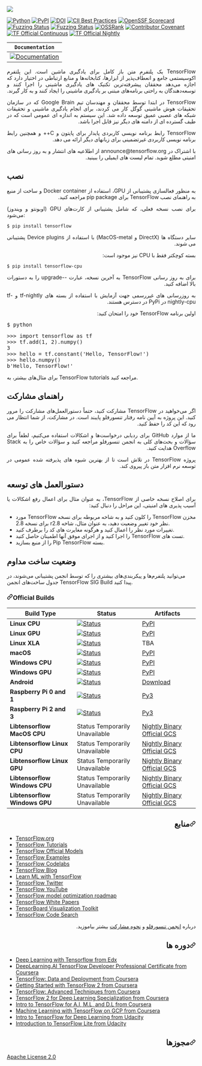 
  <a target="_blank" rel="noopener noreferrer nofollow" href="https://camo.githubusercontent.com/aeb4f612bd9b40d81c62fcbebd6db44a5d4344b8b962be0138817e18c9c06963/68747470733a2f2f7777772e74656e736f72666c6f772e6f72672f696d616765732f74665f6c6f676f5f686f72697a6f6e74616c2e706e67"><img src="https://camo.githubusercontent.com/aeb4f612bd9b40d81c62fcbebd6db44a5d4344b8b962be0138817e18c9c06963/68747470733a2f2f7777772e74656e736f72666c6f772e6f72672f696d616765732f74665f6c6f676f5f686f72697a6f6e74616c2e706e67" data-canonical-src="https://www.tensorflow.org/images/tf_logo_horizontal.png" style="max-width: 100%;"></a>
</div>
<p dir="auto"><a href="https://badge.fury.io/py/tensorflow" rel="nofollow"><img src="https://camo.githubusercontent.com/ad1579da504a8101da1c0918cf9c060e29165baa9f982c58ac4255dee505f01b/68747470733a2f2f696d672e736869656c64732e696f2f707970692f707976657273696f6e732f74656e736f72666c6f772e737667" alt="Python" data-canonical-src="https://img.shields.io/pypi/pyversions/tensorflow.svg" style="max-width: 100%;"></a>
<a href="https://badge.fury.io/py/tensorflow" rel="nofollow"><img src="https://camo.githubusercontent.com/52c9f14cae5a90816da6b63cc5c6b57c20fbe2788e643cf0ab8160d3cd9a9ecf/68747470733a2f2f62616467652e667572792e696f2f70792f74656e736f72666c6f772e737667" alt="PyPI" data-canonical-src="https://badge.fury.io/py/tensorflow.svg" style="max-width: 100%;"></a>
<a href="https://doi.org/10.5281/zenodo.4724125" rel="nofollow"><img src="https://camo.githubusercontent.com/cbb1b583e9445f1dc96b629d833b9f51c1b32971f0def04f0bf4be181d08bff1/68747470733a2f2f7a656e6f646f2e6f72672f62616467652f444f492f31302e353238312f7a656e6f646f2e343732343132352e737667" alt="DOI" data-canonical-src="https://zenodo.org/badge/DOI/10.5281/zenodo.4724125.svg" style="max-width: 100%;"></a>
<a href="https://bestpractices.coreinfrastructure.org/projects/1486" rel="nofollow"><img src="https://camo.githubusercontent.com/43f5eeef33e143d0ad8e7e836c5bac233be219acf1693404431354e12c9a3618/68747470733a2f2f626573747072616374696365732e636f7265696e6672617374727563747572652e6f72672f70726f6a656374732f313438362f6261646765" alt="CII Best Practices" data-canonical-src="https://bestpractices.coreinfrastructure.org/projects/1486/badge" style="max-width: 100%;"></a>
<a href="https://api.securityscorecards.dev/projects/github.com/tensorflow/tensorflow" rel="nofollow"><img src="https://camo.githubusercontent.com/be0957e38eb16ed29413b4d40570987e9133ccbabc6a2be809c647467b27340a/68747470733a2f2f6170692e736563757269747973636f726563617264732e6465762f70726f6a656374732f6769746875622e636f6d2f74656e736f72666c6f772f74656e736f72666c6f772f6261646765" alt="OpenSSF Scorecard" data-canonical-src="https://api.securityscorecards.dev/projects/github.com/tensorflow/tensorflow/badge" style="max-width: 100%;"></a>
<a href="https://bugs.chromium.org/p/oss-fuzz/issues/list?sort=-opened&amp;can=1&amp;q=proj:tensorflow" rel="nofollow"><img src="https://camo.githubusercontent.com/87d23d7502de97601233a1e2017d39587ffc81b808f8614340274c04d16f107d/68747470733a2f2f6f73732d66757a7a2d6275696c642d6c6f67732e73746f726167652e676f6f676c65617069732e636f6d2f6261646765732f74656e736f72666c6f772e737667" alt="Fuzzing Status" data-canonical-src="https://oss-fuzz-build-logs.storage.googleapis.com/badges/tensorflow.svg" style="max-width: 100%;"></a>
<a href="https://bugs.chromium.org/p/oss-fuzz/issues/list?sort=-opened&amp;can=1&amp;q=proj:tensorflow-py" rel="nofollow"><img src="https://camo.githubusercontent.com/ab252aebb858c0965759c5758e6af089206d4a041755b9d250caf84a00f62441/68747470733a2f2f6f73732d66757a7a2d6275696c642d6c6f67732e73746f726167652e676f6f676c65617069732e636f6d2f6261646765732f74656e736f72666c6f772d70792e737667" alt="Fuzzing Status" data-canonical-src="https://oss-fuzz-build-logs.storage.googleapis.com/badges/tensorflow-py.svg" style="max-width: 100%;"></a>
<a href="https://ossrank.com/p/44" rel="nofollow"><img src="https://camo.githubusercontent.com/37ca905bd91ac0028aaa91f7f1a7d45d3e2b414ba1fed2bd6f667735b351c846/68747470733a2f2f736869656c64732e696f2f656e64706f696e743f75726c3d68747470733a2f2f6f737372616e6b2e636f6d2f736869656c642f3434" alt="OSSRank" data-canonical-src="https://shields.io/endpoint?url=https://ossrank.com/shield/44" style="max-width: 100%;"></a>
<a href="/tensorflow/tensorflow/blob/master/CODE_OF_CONDUCT.md"><img src="https://camo.githubusercontent.com/667129112c77850dbddb0056d583058f4d1e2856592b1bb3c2639d7f7ff60fa1/68747470733a2f2f696d672e736869656c64732e696f2f62616467652f436f6e7472696275746f72253230436f76656e616e742d76312e3425323061646f707465642d6666363962342e737667" alt="Contributor Covenant" data-canonical-src="https://img.shields.io/badge/Contributor%20Covenant-v1.4%20adopted-ff69b4.svg" style="max-width: 100%;"></a>
<a href="https://tensorflow.github.io/build#TF%20Official%20Continuous" rel="nofollow"><img src="https://camo.githubusercontent.com/d8321430c7da4dd7ba6aa9dba4b574b5586b6fd6e24beade0eccf56f84aca8ae/68747470733a2f2f74656e736f72666c6f772e6769746875622e696f2f6275696c642f54462532304f6666696369616c253230436f6e74696e756f75732e737667" alt="TF Official Continuous" data-canonical-src="https://tensorflow.github.io/build/TF%20Official%20Continuous.svg" style="max-width: 100%;"></a>
<a href="https://tensorflow.github.io/build#TF%20Official%20Nightly" rel="nofollow"><img src="https://camo.githubusercontent.com/e16d6df49b4bae8228e8855bf26b4e1d5d21ffd008d8c025e0c0a14e9ba7163e/68747470733a2f2f74656e736f72666c6f772e6769746875622e696f2f6275696c642f54462532304f6666696369616c2532304e696768746c792e737667" alt="TF Official Nightly" data-canonical-src="https://tensorflow.github.io/build/TF%20Official%20Nightly.svg" style="max-width: 100%;"></a></p>
<table>
<thead>
<tr>
<th><strong><code>Documentation</code></strong></th>
</tr>
</thead>
<tbody>
<tr>
<td><a href="https://www.tensorflow.org/api_docs/" rel="nofollow"><img src="https://camo.githubusercontent.com/5fee71a94d467d0fa33c4469ad6e6ef356042a8ca784a0c0eae6a04796b77d38/68747470733a2f2f696d672e736869656c64732e696f2f62616467652f6170692d7265666572656e63652d626c75652e737667" alt="Documentation" data-canonical-src="https://img.shields.io/badge/api-reference-blue.svg" style="max-width: 100%;"></a></td>
</tr>
</tbody>
</table>

<p dir="RTL" style="text-align: justify;"><span dir="LTR">TensorFlow</span> یک پلتفرم متن باز کامل برای یادگیری ماشین است. این پلتفرم اکوسیستمی جامع و انعطاف&zwnj;پذیر از ابزارها، کتابخانه&zwnj;ها و منابع ارتباطی در اختیار دارد که اجازه می&zwnj;دهد محققان پیشرفته&zwnj;ترین تکنیک های یادگیری ماشینی را اجرا کنند و توسعه&zwnj;دهندگان به راحتی برنامه&zwnj;های مبتنی بر یادگیری ماشینی را ایجاد کنند و به کار گیرند.</p>
<p dir="RTL" style="text-align: justify;"><span dir="LTR">TensorFlow</span> در ابتدا توسط محققان و مهندسان تیم&nbsp;<span dir="LTR">Google Brain</span> که در سازمان تحقیقات هوش ماشینی گوگل کار می کردند، برای انجام یادگیری ماشینی و تحقیقات شبکه های عصبی عمیق توسعه داده شد. این سیستم به اندازه ای عمومی است که در طیف گسترده ای از دامنه های دیگر نیز قابل اجرا باشد.</p>
<p dir="RTL" style="text-align: justify;"><span dir="LTR">TensorFlow</span> رابط برنامه نویسی کاربردی پایدار برای پایتون و&nbsp;<span dir="LTR">C</span>++  و همچنین رابط برنامه نویسی کاربردی غیرتضمینی برای زبانهای دیگر ارائه می دهد.</p>
<p dir="RTL" style="text-align: justify;">با اشتراک در&nbsp;<span dir="LTR">announce@tensorflow.org</span> از اطلاعیه های انتشار و به روز رسانی های امنیتی مطلع شوید. تمام لیست های ایمیلی را ببینید.</p>

## نصب
<p dir="RTL" style="text-align: justify;">به منظور فعالسازی پشتیبانی از <span dir="LTR">GPU</span>، استفاده از&nbsp;<span dir="LTR">Docker container</span> و ساخت از منبع به راهنمای نصب&nbsp;<span dir="LTR">TensorFlow</span> برای&nbsp;<span dir="LTR">pip package</span> مراجعه کنید.</p>
<p style="text-align: justify;">برای نصب نسخه فعلی، که شامل پشتیبانی از کارت&zwnj;های&nbsp;<span dir="LTR">GPU</span> (اوبونتو و ویندوز) می&zwnj;شود:</p>
<div class="snippet-clipboard-content notranslate position-relative overflow-auto" data-snippet-clipboard-copy-content="$ pip install tensorflow"><pre class="notranslate"><code>$ pip install tensorflow
</code></pre></div>
<p dir="RTL" style="text-align: justify;">سایر دستگاه ها (<span dir="LTR">DirectX</span> و&nbsp;<span dir="LTR">MacOS-metal</span>) با استفاده از&nbsp;<span dir="LTR">Device plugins</span> پشتیبانی می شوند.</p>
<p dir="RTL" style="text-align: justify;">بسته کوچکتر فقط با&nbsp;<span dir="LTR">CPU</span> نیز موجود است:</p>

<div class="snippet-clipboard-content notranslate position-relative overflow-auto" data-snippet-clipboard-copy-content="$ pip install tensorflow-cpu"><pre class="notranslate"><code>$ pip install tensorflow-cpu
</code></pre></div>
<p dir="RTL" style="text-align: justify;">برای به روز رسانی <span dir="LTR">TensorFlow</span> به آخرین نسخه، عبارت --<span dir="LTR">upgrade</span> را به دستورات بالا اضافه کنید.</p>
<p dir="RTL" style="text-align: justify;">به روزرسانی های غیررسمی جهت آزمایش با استفاده از بسته های&nbsp;<span dir="LTR">tf-nightly</span> و&nbsp;<span dir="LTR">tf-nightly-cpu</span> در&nbsp;<span dir="LTR">PyPi</span> در دسترس هستند.</p>
<p dir="RTL" style="text-align: justify;">اولین برنامه&nbsp;<span dir="LTR">TensorFlow</span> خود را امتحان کنید:</p>

<div class="highlight highlight-source-shell notranslate position-relative overflow-auto" dir="auto" data-snippet-clipboard-copy-content="$ python"><pre>$ python</pre></div>
<div class="highlight highlight-source-python notranslate position-relative overflow-auto" dir="auto" data-snippet-clipboard-copy-content="&gt;&gt;&gt; import tensorflow as tf
&gt;&gt;&gt; tf.add(1, 2).numpy()
3
&gt;&gt;&gt; hello = tf.constant('Hello, TensorFlow!')
&gt;&gt;&gt; hello.numpy()
b'Hello, TensorFlow!'"><pre><span class="pl-c1">&gt;&gt;</span><span class="pl-c1">&gt;</span> <span class="pl-k">import</span> <span class="pl-s1">tensorflow</span> <span class="pl-k">as</span> <span class="pl-s1">tf</span>
<span class="pl-c1">&gt;&gt;</span><span class="pl-c1">&gt;</span> <span class="pl-s1">tf</span>.<span class="pl-en">add</span>(<span class="pl-c1">1</span>, <span class="pl-c1">2</span>).<span class="pl-en">numpy</span>()
<span class="pl-c1">3</span>
<span class="pl-c1">&gt;&gt;</span><span class="pl-c1">&gt;</span> <span class="pl-s1">hello</span> <span class="pl-c1">=</span> <span class="pl-s1">tf</span>.<span class="pl-en">constant</span>(<span class="pl-s">'Hello, TensorFlow!'</span>)
<span class="pl-c1">&gt;&gt;</span><span class="pl-c1">&gt;</span> <span class="pl-s1">hello</span>.<span class="pl-en">numpy</span>()
<span class="pl-s">b'Hello, TensorFlow!'</span></pre></div>

برای مثال‌های بیشتر، به TensorFlow tutorials مراجعه کنید.
## راهنمای مشارکت
<p dir="RTL" style="text-align: justify;">اگر می&zwnj;خواهید در <span dir="LTR">TensorFlow</span> مشارکت کنید، حتماً دستورالعمل&zwnj;های مشارکت را مرور کنید. این پروژه به آیین نامه رفتار تنسورفلو پایبند است. در مشارکت، از شما انتظار می رود که این کد را حفظ کنید.</p>
<p dir="RTL" style="text-align: justify;">ما از موارد&nbsp;<span dir="LTR">GitHub</span> برای ردیابی درخواست&zwnj;ها و اشکالات استفاده می&zwnj;کنیم، لطفاً برای سؤالات و بحث&zwnj;های کلی به انجمن تنسورفلو مراجعه کنید و سؤالات خاص را به&nbsp;<span dir="LTR">Stack Overflow</span> هدایت کنید.</p>
<p dir="RTL" style="text-align: justify;">پروژه&nbsp;<span dir="LTR">TensorFlow</span> در تلاش است تا از بهترین شیوه های پذیرفته شده عمومی در توسعه نرم افزار متن باز پیروی کند.</p>
<div id="gtx-trans" style="position: absolute; left: 260px; top: 166.333px;">
    <div class="gtx-trans-icon"></div>
</div>

## دستورالعمل های توسعه
<p dir="RTL" style="text-align: justify;">برای اصلاح نسخه خاصی از <span dir="LTR">TensorFlow</span>، به عنوان مثال برای اعمال رفع اشکالات یا آسیب پذیری های امنیتی، این مراحل را دنبال کنید:</p>
<ul>
    <li style="text-align: justify;">مخزن&nbsp;<span dir="LTR">TensorFlow</span> را کلون کنید و به شاخه مربوطه برای نسخه&nbsp;<span dir="LTR">TensorFlow</span> مورد نظر خود تغییر وضعیت دهید، به عنوان مثال، شاخه&nbsp;<span dir="LTR">r2.8</span> برای نسخه 2.8.</li>
    <li style="text-align: justify;">تغییرات مورد نظر را اعمال کنید و هرگونه مغایرت های کد را برطرف کنید.</li>
    <li style="text-align: justify;">تست های&nbsp;<span dir="LTR">TensorFlow</span> را اجرا کنید و از اجرای موفق آنها اطمینان حاصل کنید.</li>
    <li style="text-align: justify;">بسته&nbsp;<span dir="LTR">Pip TensorFlow</span> را از منبع بسازید.</li>
</ul>
<div id="gtx-trans" style="position: absolute; left: 231px; top: 150.333px;">
    <div class="gtx-trans-icon"></div>
</div>

## وضعیت ساخت مداوم
می‌توانید پلتفرم‌ها و پیکربندی‌های بیشتری را که توسط انجمن پشتیبانی می‌شوند، در جدول ساخت‌های انجمن TensorFlow SIG Build پیدا کنید.


<h3 tabindex="-1" dir="auto"><a id="user-content-official-builds" class="anchor" aria-hidden="true" href="#official-builds"><svg class="octicon octicon-link" viewBox="0 0 16 16" version="1.1" width="16" height="16" aria-hidden="true"><path d="m7.775 3.275 1.25-1.25a3.5 3.5 0 1 1 4.95 4.95l-2.5 2.5a3.5 3.5 0 0 1-4.95 0 .751.751 0 0 1 .018-1.042.751.751 0 0 1 1.042-.018 1.998 1.998 0 0 0 2.83 0l2.5-2.5a2.002 2.002 0 0 0-2.83-2.83l-1.25 1.25a.751.751 0 0 1-1.042-.018.751.751 0 0 1-.018-1.042Zm-4.69 9.64a1.998 1.998 0 0 0 2.83 0l1.25-1.25a.751.751 0 0 1 1.042.018.751.751 0 0 1 .018 1.042l-1.25 1.25a3.5 3.5 0 1 1-4.95-4.95l2.5-2.5a3.5 3.5 0 0 1 4.95 0 .751.751 0 0 1-.018 1.042.751.751 0 0 1-1.042.018 1.998 1.998 0 0 0-2.83 0l-2.5 2.5a1.998 1.998 0 0 0 0 2.83Z"></path></svg></a>Official Builds</h3>

<table>
<thead>
<tr>
<th>Build Type</th>
<th>Status</th>
<th>Artifacts</th>
</tr>
</thead>
<tbody>
<tr>
<td><strong>Linux CPU</strong></td>
<td><a href="https://storage.googleapis.com/tensorflow-kokoro-build-badges/ubuntu-cc.html" rel="nofollow"><img src="https://camo.githubusercontent.com/a5b9c11b77e5cf19981a343306c94e595dc0039730330bfbbc4c5c1d72844d2a/68747470733a2f2f73746f726167652e676f6f676c65617069732e636f6d2f74656e736f72666c6f772d6b6f6b6f726f2d6275696c642d6261646765732f7562756e74752d63632e737667" alt="Status" data-canonical-src="https://storage.googleapis.com/tensorflow-kokoro-build-badges/ubuntu-cc.svg" style="max-width: 100%;"></a></td>
<td><a href="https://pypi.org/project/tf-nightly/" rel="nofollow">PyPI</a></td>
</tr>
<tr>
<td><strong>Linux GPU</strong></td>
<td><a href="https://storage.googleapis.com/tensorflow-kokoro-build-badges/ubuntu-gpu-py3.html" rel="nofollow"><img src="https://camo.githubusercontent.com/7ad1198903fa13dbf24b9d45233c829fb9f447a529d7b7482b508fe0b5d0f7a1/68747470733a2f2f73746f726167652e676f6f676c65617069732e636f6d2f74656e736f72666c6f772d6b6f6b6f726f2d6275696c642d6261646765732f7562756e74752d6770752d7079332e737667" alt="Status" data-canonical-src="https://storage.googleapis.com/tensorflow-kokoro-build-badges/ubuntu-gpu-py3.svg" style="max-width: 100%;"></a></td>
<td><a href="https://pypi.org/project/tf-nightly-gpu/" rel="nofollow">PyPI</a></td>
</tr>
<tr>
<td><strong>Linux XLA</strong></td>
<td><a href="https://storage.googleapis.com/tensorflow-kokoro-build-badges/ubuntu-xla.html" rel="nofollow"><img src="https://camo.githubusercontent.com/7bf6c6d3ddea0e7a88e1b985b86c5a904a6b4d707c5f3acf1d77a5c296e24b69/68747470733a2f2f73746f726167652e676f6f676c65617069732e636f6d2f74656e736f72666c6f772d6b6f6b6f726f2d6275696c642d6261646765732f7562756e74752d786c612e737667" alt="Status" data-canonical-src="https://storage.googleapis.com/tensorflow-kokoro-build-badges/ubuntu-xla.svg" style="max-width: 100%;"></a></td>
<td>TBA</td>
</tr>
<tr>
<td><strong>macOS</strong></td>
<td><a href="https://storage.googleapis.com/tensorflow-kokoro-build-badges/macos-py2-cc.html" rel="nofollow"><img src="https://camo.githubusercontent.com/6f2a0384d94220d679bf8c59f305f0a0dceec5c54674b95f1712912b05ce21d9/68747470733a2f2f73746f726167652e676f6f676c65617069732e636f6d2f74656e736f72666c6f772d6b6f6b6f726f2d6275696c642d6261646765732f6d61636f732d7079322d63632e737667" alt="Status" data-canonical-src="https://storage.googleapis.com/tensorflow-kokoro-build-badges/macos-py2-cc.svg" style="max-width: 100%;"></a></td>
<td><a href="https://pypi.org/project/tf-nightly/" rel="nofollow">PyPI</a></td>
</tr>
<tr>
<td><strong>Windows CPU</strong></td>
<td><a href="https://storage.googleapis.com/tensorflow-kokoro-build-badges/windows-cpu.html" rel="nofollow"><img src="https://camo.githubusercontent.com/32f681a5a7dd1474cf4897e026810037038bf9c8abcf0737b29fb1fc7f4cbc4d/68747470733a2f2f73746f726167652e676f6f676c65617069732e636f6d2f74656e736f72666c6f772d6b6f6b6f726f2d6275696c642d6261646765732f77696e646f77732d6370752e737667" alt="Status" data-canonical-src="https://storage.googleapis.com/tensorflow-kokoro-build-badges/windows-cpu.svg" style="max-width: 100%;"></a></td>
<td><a href="https://pypi.org/project/tf-nightly/" rel="nofollow">PyPI</a></td>
</tr>
<tr>
<td><strong>Windows GPU</strong></td>
<td><a href="https://storage.googleapis.com/tensorflow-kokoro-build-badges/windows-gpu.html" rel="nofollow"><img src="https://camo.githubusercontent.com/934d605d0642e891e067b434276bb9e60b3a8c6aac17f039eaa18260af208ac4/68747470733a2f2f73746f726167652e676f6f676c65617069732e636f6d2f74656e736f72666c6f772d6b6f6b6f726f2d6275696c642d6261646765732f77696e646f77732d6770752e737667" alt="Status" data-canonical-src="https://storage.googleapis.com/tensorflow-kokoro-build-badges/windows-gpu.svg" style="max-width: 100%;"></a></td>
<td><a href="https://pypi.org/project/tf-nightly-gpu/" rel="nofollow">PyPI</a></td>
</tr>
<tr>
<td><strong>Android</strong></td>
<td><a href="https://storage.googleapis.com/tensorflow-kokoro-build-badges/android.html" rel="nofollow"><img src="https://camo.githubusercontent.com/fb27c00627db2bcd0c40081ed118bc2409ee1f04060e390490a02c4c349c3758/68747470733a2f2f73746f726167652e676f6f676c65617069732e636f6d2f74656e736f72666c6f772d6b6f6b6f726f2d6275696c642d6261646765732f616e64726f69642e737667" alt="Status" data-canonical-src="https://storage.googleapis.com/tensorflow-kokoro-build-badges/android.svg" style="max-width: 100%;"></a></td>
<td><a href="https://bintray.com/google/tensorflow/tensorflow/_latestVersion" rel="nofollow">Download</a></td>
</tr>
<tr>
<td><strong>Raspberry Pi 0 and 1</strong></td>
<td><a href="https://storage.googleapis.com/tensorflow-kokoro-build-badges/rpi01-py3.html" rel="nofollow"><img src="https://camo.githubusercontent.com/a477ec5650d3742c248922a478e2ad6b7feac5e13b951a2f45cf5514df439aad/68747470733a2f2f73746f726167652e676f6f676c65617069732e636f6d2f74656e736f72666c6f772d6b6f6b6f726f2d6275696c642d6261646765732f72706930312d7079332e737667" alt="Status" data-canonical-src="https://storage.googleapis.com/tensorflow-kokoro-build-badges/rpi01-py3.svg" style="max-width: 100%;"></a></td>
<td><a href="https://storage.googleapis.com/tensorflow-nightly/tensorflow-1.10.0-cp34-none-linux_armv6l.whl" rel="nofollow">Py3</a></td>
</tr>
<tr>
<td><strong>Raspberry Pi 2 and 3</strong></td>
<td><a href="https://storage.googleapis.com/tensorflow-kokoro-build-badges/rpi23-py3.html" rel="nofollow"><img src="https://camo.githubusercontent.com/2810c55750b99c67b69ecd3b61c80f5c0e574fec6f0baf4d0ab958a3a0ff926c/68747470733a2f2f73746f726167652e676f6f676c65617069732e636f6d2f74656e736f72666c6f772d6b6f6b6f726f2d6275696c642d6261646765732f72706932332d7079332e737667" alt="Status" data-canonical-src="https://storage.googleapis.com/tensorflow-kokoro-build-badges/rpi23-py3.svg" style="max-width: 100%;"></a></td>
<td><a href="https://storage.googleapis.com/tensorflow-nightly/tensorflow-1.10.0-cp34-none-linux_armv7l.whl" rel="nofollow">Py3</a></td>
</tr>
<tr>
<td><strong>Libtensorflow MacOS CPU</strong></td>
<td>Status Temporarily Unavailable</td>
<td><a href="https://storage.googleapis.com/libtensorflow-nightly/prod/tensorflow/release/macos/latest/macos_cpu_libtensorflow_binaries.tar.gz" rel="nofollow">Nightly Binary</a> <a href="https://storage.googleapis.com/tensorflow/" rel="nofollow">Official GCS</a></td>
</tr>
<tr>
<td><strong>Libtensorflow Linux CPU</strong></td>
<td>Status Temporarily Unavailable</td>
<td><a href="https://storage.googleapis.com/libtensorflow-nightly/prod/tensorflow/release/ubuntu_16/latest/cpu/ubuntu_cpu_libtensorflow_binaries.tar.gz" rel="nofollow">Nightly Binary</a> <a href="https://storage.googleapis.com/tensorflow/" rel="nofollow">Official GCS</a></td>
</tr>
<tr>
<td><strong>Libtensorflow Linux GPU</strong></td>
<td>Status Temporarily Unavailable</td>
<td><a href="https://storage.googleapis.com/libtensorflow-nightly/prod/tensorflow/release/ubuntu_16/latest/gpu/ubuntu_gpu_libtensorflow_binaries.tar.gz" rel="nofollow">Nightly Binary</a> <a href="https://storage.googleapis.com/tensorflow/" rel="nofollow">Official GCS</a></td>
</tr>
<tr>
<td><strong>Libtensorflow Windows CPU</strong></td>
<td>Status Temporarily Unavailable</td>
<td><a href="https://storage.googleapis.com/libtensorflow-nightly/prod/tensorflow/release/windows/latest/cpu/windows_cpu_libtensorflow_binaries.tar.gz" rel="nofollow">Nightly Binary</a> <a href="https://storage.googleapis.com/tensorflow/" rel="nofollow">Official GCS</a></td>
</tr>
<tr>
<td><strong>Libtensorflow Windows GPU</strong></td>
<td>Status Temporarily Unavailable</td>
<td><a href="https://storage.googleapis.com/libtensorflow-nightly/prod/tensorflow/release/windows/latest/gpu/windows_gpu_libtensorflow_binaries.tar.gz" rel="nofollow">Nightly Binary</a> <a href="https://storage.googleapis.com/tensorflow/" rel="nofollow">Official GCS</a></td>
</tr>
</tbody>
</table>
<h2 tabindex="-1" dir="auto"><a id="user-content-resources" class="anchor" aria-hidden="true" href="#resources"><svg class="octicon octicon-link" viewBox="0 0 16 16" version="1.1" width="16" height="16" aria-hidden="true"><path d="m7.775 3.275 1.25-1.25a3.5 3.5 0 1 1 4.95 4.95l-2.5 2.5a3.5 3.5 0 0 1-4.95 0 .751.751 0 0 1 .018-1.042.751.751 0 0 1 1.042-.018 1.998 1.998 0 0 0 2.83 0l2.5-2.5a2.002 2.002 0 0 0-2.83-2.83l-1.25 1.25a.751.751 0 0 1-1.042-.018.751.751 0 0 1-.018-1.042Zm-4.69 9.64a1.998 1.998 0 0 0 2.83 0l1.25-1.25a.751.751 0 0 1 1.042.018.751.751 0 0 1 .018 1.042l-1.25 1.25a3.5 3.5 0 1 1-4.95-4.95l2.5-2.5a3.5 3.5 0 0 1 4.95 0 .751.751 0 0 1-.018 1.042.751.751 0 0 1-1.042.018 1.998 1.998 0 0 0-2.83 0l-2.5 2.5a1.998 1.998 0 0 0 0 2.83Z"></path></svg></a>منابع</h2>
<ul dir="auto">
<li><a href="https://www.tensorflow.org" rel="nofollow">TensorFlow.org</a></li>
<li><a href="https://www.tensorflow.org/tutorials/" rel="nofollow">TensorFlow Tutorials</a></li>
<li><a href="https://github.com/tensorflow/models/tree/master/official">TensorFlow Official Models</a></li>
<li><a href="https://github.com/tensorflow/examples">TensorFlow Examples</a></li>
<li><a href="https://codelabs.developers.google.com/?cat=TensorFlow" rel="nofollow">TensorFlow Codelabs</a></li>
<li><a href="https://blog.tensorflow.org" rel="nofollow">TensorFlow Blog</a></li>
<li><a href="https://www.tensorflow.org/resources/learn-ml" rel="nofollow">Learn ML with TensorFlow</a></li>
<li><a href="https://twitter.com/tensorflow" rel="nofollow">TensorFlow Twitter</a></li>
<li><a href="https://www.youtube.com/channel/UC0rqucBdTuFTjJiefW5t-IQ" rel="nofollow">TensorFlow YouTube</a></li>
<li><a href="https://www.tensorflow.org/model_optimization/guide/roadmap" rel="nofollow">TensorFlow model optimization roadmap</a></li>
<li><a href="https://www.tensorflow.org/about/bib" rel="nofollow">TensorFlow White Papers</a></li>
<li><a href="https://github.com/tensorflow/tensorboard">TensorBoard Visualization Toolkit</a></li>
<li><a href="https://cs.opensource.google/tensorflow/tensorflow" rel="nofollow">TensorFlow Code Search</a></li>
</ul>
<p dir="auto">درباره
<a href="https://www.tensorflow.org/community" rel="nofollow">انجمن تنسورفلو</a> و
<a href="https://www.tensorflow.org/community/contribute" rel="nofollow">نحوه مشارکت</a> بیشتر بیاموزید.</p>
<h2 tabindex="-1" dir="auto"><a id="user-content-courses" class="anchor" aria-hidden="true" href="#courses"><svg class="octicon octicon-link" viewBox="0 0 16 16" version="1.1" width="16" height="16" aria-hidden="true"><path d="m7.775 3.275 1.25-1.25a3.5 3.5 0 1 1 4.95 4.95l-2.5 2.5a3.5 3.5 0 0 1-4.95 0 .751.751 0 0 1 .018-1.042.751.751 0 0 1 1.042-.018 1.998 1.998 0 0 0 2.83 0l2.5-2.5a2.002 2.002 0 0 0-2.83-2.83l-1.25 1.25a.751.751 0 0 1-1.042-.018.751.751 0 0 1-.018-1.042Zm-4.69 9.64a1.998 1.998 0 0 0 2.83 0l1.25-1.25a.751.751 0 0 1 1.042.018.751.751 0 0 1 .018 1.042l-1.25 1.25a3.5 3.5 0 1 1-4.95-4.95l2.5-2.5a3.5 3.5 0 0 1 4.95 0 .751.751 0 0 1-.018 1.042.751.751 0 0 1-1.042.018 1.998 1.998 0 0 0-2.83 0l-2.5 2.5a1.998 1.998 0 0 0 0 2.83Z"></path></svg></a>دوره ها</h2>
<ul dir="auto">
<li><a href="https://www.edx.org/course/deep-learning-with-tensorflow" rel="nofollow">Deep Learning with Tensorflow from Edx</a></li>
<li><a href="https://www.coursera.org/specializations/tensorflow-in-practice" rel="nofollow">DeepLearning.AI TensorFlow Developer Professional Certificate from Coursera</a></li>
<li><a href="https://www.coursera.org/specializations/tensorflow-data-and-deployment" rel="nofollow">TensorFlow: Data and Deployment from Coursera</a></li>
<li><a href="https://www.coursera.org/learn/getting-started-with-tensor-flow2" rel="nofollow">Getting Started with TensorFlow 2 from Coursera</a></li>
<li><a href="https://www.coursera.org/specializations/tensorflow-advanced-techniques" rel="nofollow">TensorFlow: Advanced Techniques from Coursera</a></li>
<li><a href="https://www.coursera.org/specializations/tensorflow2-deeplearning" rel="nofollow">TensorFlow 2 for Deep Learning Specialization from Coursera</a></li>
<li><a href="https://www.coursera.org/learn/introduction-tensorflow" rel="nofollow">Intro to TensorFlow for A.I, M.L, and D.L from Coursera</a></li>
<li><a href="https://www.coursera.org/specializations/machine-learning-tensorflow-gcp" rel="nofollow">Machine Learning with TensorFlow on GCP from Coursera</a></li>
<li><a href="https://www.udacity.com/course/intro-to-tensorflow-for-deep-learning--ud187" rel="nofollow">Intro to TensorFlow for Deep Learning from Udacity</a></li>
<li><a href="https://www.udacity.com/course/intro-to-tensorflow-lite--ud190" rel="nofollow">Introduction to TensorFlow Lite from Udacity</a></li>
</ul>
<h2 tabindex="-1" dir="auto"><a id="user-content-license" class="anchor" aria-hidden="true" href="#license"><svg class="octicon octicon-link" viewBox="0 0 16 16" version="1.1" width="16" height="16" aria-hidden="true"><path d="m7.775 3.275 1.25-1.25a3.5 3.5 0 1 1 4.95 4.95l-2.5 2.5a3.5 3.5 0 0 1-4.95 0 .751.751 0 0 1 .018-1.042.751.751 0 0 1 1.042-.018 1.998 1.998 0 0 0 2.83 0l2.5-2.5a2.002 2.002 0 0 0-2.83-2.83l-1.25 1.25a.751.751 0 0 1-1.042-.018.751.751 0 0 1-.018-1.042Zm-4.69 9.64a1.998 1.998 0 0 0 2.83 0l1.25-1.25a.751.751 0 0 1 1.042.018.751.751 0 0 1 .018 1.042l-1.25 1.25a3.5 3.5 0 1 1-4.95-4.95l2.5-2.5a3.5 3.5 0 0 1 4.95 0 .751.751 0 0 1-.018 1.042.751.751 0 0 1-1.042.018 1.998 1.998 0 0 0-2.83 0l-2.5 2.5a1.998 1.998 0 0 0 0 2.83Z"></path></svg></a>مجوزها</h2>
<p dir="auto"><a href="/tensorflow/tensorflow/blob/master/LICENSE">Apache License 2.0</a></p>



